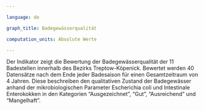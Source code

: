 ```yaml
---

language: de   

graph_title: Badegewässerqualität

computation_units: Absolute Werte

---
```


Der Indikator zeigt die Bewertung der Badegewässerqualität der 11 Badestellen innerhalb des Bezirks Treptow-Köpenick. 
Bewertet werden 40 Datensätze nach dem Ende jeder Badesaison für einen Gesamtzeitraum von 4 Jahren. 
Diese beschreiben den qualitativen Zustand der Badegewässer anhand der mikrobiologischen Parameter Escherichia coli und Intestinale Enterokokken in den Kategorien “Ausgezeichnet”, “Gut”, “Ausreichend” und “Mangelhaft”. 
